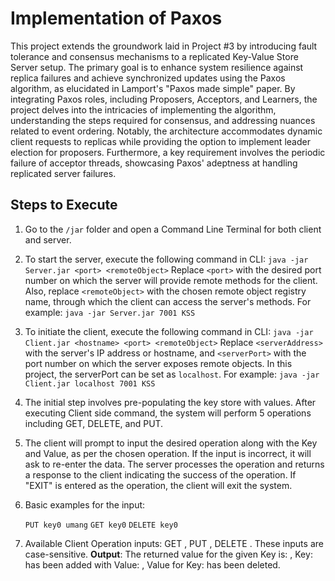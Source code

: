 # Implementation of Paxos

This project extends the groundwork laid in Project #3 by introducing fault tolerance and consensus mechanisms to a replicated Key-Value
Store Server setup. The primary goal is to enhance system resilience against replica failures and achieve synchronized updates using the 
Paxos algorithm, as elucidated in Lamport's "Paxos made simple" paper. By integrating Paxos roles, including Proposers, Acceptors, and 
Learners, the project delves into the intricacies of implementing the algorithm, understanding the steps required for consensus, and 
addressing nuances related to event ordering. Notably, the architecture accommodates dynamic client requests to replicas while providing 
the option to implement leader election for proposers. Furthermore, a key requirement involves the periodic failure of acceptor threads, 
showcasing Paxos' adeptness at handling replicated server failures.


## Steps to Execute

1. Go to the `/jar` folder and open a Command Line Terminal for both client and server.

2. To start the server, execute the following command in CLI:
   `java -jar Server.jar <port> <remoteObject>`
   Replace `<port>` with the desired port number on which the server will provide remote methods for the client.
   Also, replace `<remoteObject>` with the chosen remote object registry name, through which the client can access the server's methods.
   For example: `java -jar Server.jar 7001 KSS`

3. To initiate the client, execute the following command in CLI:
   `java -jar Client.jar <hostname> <port> <remoteObject>` 
    Replace `<serverAddress>` with the server's IP address or hostname, and `<serverPort>` with the port number on which the server
    exposes remote objects. In this project, the serverPort can be set as `localhost`. 
    For example: `java -jar Client.jar localhost 7001 KSS`

4. The initial step involves pre-populating the key store with values. After executing Client side command, the system will perform 5
   operations including GET, DELETE, and PUT.

5. The client will prompt to input the desired operation along with the Key and Value, as per the chosen operation. If the input is
   incorrect, it will ask to re-enter the data. The server processes the operation and returns a response to the client indicating the
   success of the operation. If "EXIT" is entered as the operation, the client will exit the system.

6. Basic examples for the input:

   `PUT key0 umang` 
   `GET key0` 
   `DELETE key0`

7. Available Client Operation inputs: GET <KEY>, PUT <KEY> <VALUE>, DELETE <KEY>. These inputs are case-sensitive.
   **Output**: The returned value for the given Key is: <VALUE>, Key: <KEY> has been added with Value: <VALUE>, Value for Key: <KEY> has
   been deleted.

